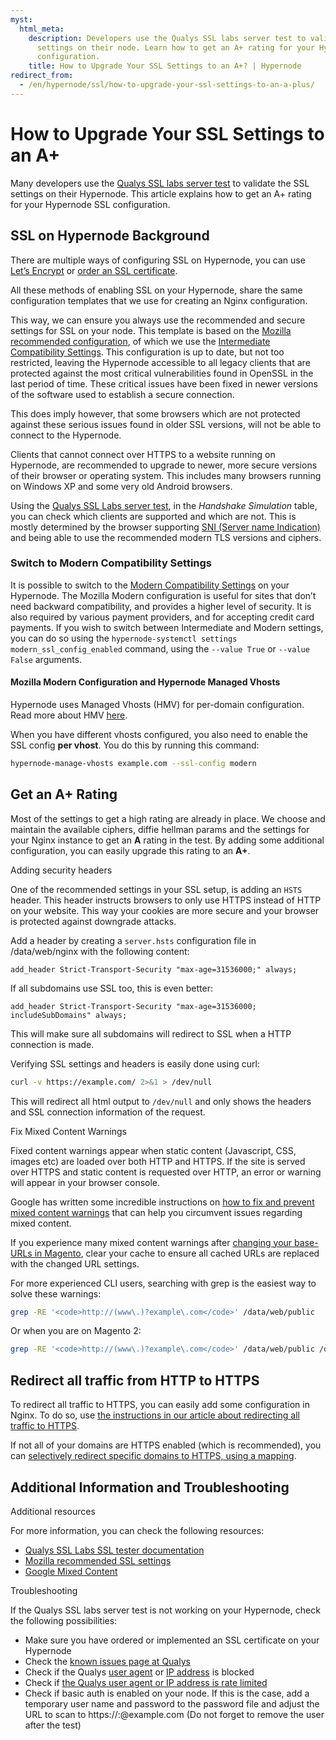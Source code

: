 ```yaml
---
myst:
  html_meta:
    description: Developers use the Qualys SSL labs server test to validate the SSL
      settings on their node. Learn how to get an A+ rating for your Hypernode SSL
      configuration.
    title: How to Upgrade Your SSL Settings to an A+? | Hypernode
redirect_from:
  - /en/hypernode/ssl/how-to-upgrade-your-ssl-settings-to-an-a-plus/
---
```


<!-- source: https://support.hypernode.com/en/hypernode/ssl/how-to-upgrade-your-ssl-settings-to-an-a-plus/ -->

# How to Upgrade Your SSL Settings to an A+

Many developers use the [Qualys SSL labs server test](https://www.ssllabs.com/ssltest/) to validate the SSL settings on their Hypernode. This article explains how to get an A+ rating for your Hypernode SSL configuration.

## SSL on Hypernode Background

There are multiple ways of configuring SSL on Hypernode, you can use [Let’s Encrypt](../ssl/how-to-use-lets-encrypt-on-hypernode.md) or [order an SSL certificate](../ssl/how-to-use-ssl-certificates-on-your-hypernode-when-ordered-via-hypernode-com.md).

All these methods of enabling SSL on your Hypernode, share the same configuration templates that we use for creating an Nginx configuration.

This way, we can ensure you always use the recommended and secure settings for SSL on your node. This template is based on the [Mozilla recommended configuration](https://wiki.mozilla.org/Security/Server_Side_TLS#Recommended_configurations), of which we use the [Intermediate Compatibility Settings](https://wiki.mozilla.org/Security/Server_Side_TLS#Intermediate_compatibility). This configuration is up to date, but not too restricted, leaving the Hypernode accessible to all legacy clients that are protected against the most critical vulnerabilities found in OpenSSL in the last period of time. These critical issues have been fixed in newer versions of the software used to establish a secure connection.

This does imply however, that some browsers which are not protected against these serious issues found in older SSL versions, will not be able to connect to the Hypernode.

Clients that cannot connect over HTTPS to a website running on Hypernode, are recommended to upgrade to newer, more secure versions of their browser or operating system. This includes many browsers running on Windows XP and some very old Android browsers.

Using the [Qualys SSL Labs server test](https://www.ssllabs.com/ssltest/), in the *Handshake Simulation* table, you can check which clients are supported and which are not. This is mostly determined by the browser supporting [SNI (Server name Indication)](https://en.wikipedia.org/wiki/Server_Name_Indication) and being able to use the recommended modern TLS versions and ciphers.

### Switch to Modern Compatibility Settings

It is possible to switch to the [Modern Compatibility Settings](https://wiki.mozilla.org/Security/Server_Side_TLS#Modern_compatibility) on your Hypernode. The Mozilla Modern configuration is useful for sites that don’t need backward compatibility, and provides a higher level of security. It is also required by various payment providers, and for accepting credit card payments. If you wish to switch between Intermediate and Modern settings, you can do so using the `hypernode-systemctl settings modern_ssl_config_enabled` command, using the `--value True` or `--value False` arguments.

#### Mozilla Modern Configuration and Hypernode Managed Vhosts

Hypernode uses Managed Vhosts (HMV) for per-domain configuration. Read more about HMV [here](../nginx/hypernode-managed-vhosts.md).

When you have different vhosts configured, you also need to enable the SSL config **per vhost**. You do this by running this command:

```bash
hypernode-manage-vhosts example.com --ssl-config modern
```

## Get an A+ Rating

Most of the settings to get a high rating are already in place. We choose and maintain the available ciphers, diffie hellman params and the settings for your Nginx instance to get an **A** rating in the test. By adding some additional configuration, you can easily upgrade this rating to an **A+**.

Adding security headers

One of the recommended settings in your SSL setup, is adding an `HSTS` header. This header instructs browsers to only use HTTPS instead of HTTP on your website. This way your cookies are more secure and your browser is protected against downgrade attacks.

Add a header by creating a `server.hsts` configuration file in /data/web/nginx with the following content:

```nginx
add_header Strict-Transport-Security "max-age=31536000;" always;
```

If all subdomains use SSL too, this is even better:

```nginx
add_header Strict-Transport-Security "max-age=31536000; includeSubDomains" always;
```

This will make sure all subdomains will redirect to SSL when a HTTP connection is made.

Verifying SSL settings and headers is easily done using curl:

```bash
curl -v https://example.com/ 2>&1 > /dev/null
```

This will redirect all html output to `/dev/null` and only shows the headers and SSL connection information of the request.

Fix Mixed Content Warnings

Fixed content warnings appear when static content (Javascript, CSS, images etc) are loaded over both HTTP and HTTPS.
If the site is served over HTTPS and static content is requested over HTTP, an error or warning will appear in your browser console.

Google has written some incredible instructions on [how to fix and prevent mixed content warnings](https://developers.google.com/web/fundamentals/security/prevent-mixed-content/fixing-mixed-content) that can help you circumvent issues regarding mixed content.

If you experience many mixed content warnings after [changing your base-URLs in Magento](../../ecommerce-applications/magento-2/how-to-change-your-magento-2-base-urls.md), clear your cache to ensure all cached URLs are replaced with the changed URL settings.

For more experienced CLI users, searching with grep is the easiest way to solve these warnings:

```bash
grep -RE '<code>http://(www\.)?example\.com</code>' /data/web/public
```

Or when you are on Magento 2:

```bash
grep -RE '<code>http://(www\.)?example\.com</code>' /data/web/public /data/web/magento2
```

## Redirect all traffic from HTTP to HTTPS

To redirect all traffic to HTTPS, you can easily add some configuration in Nginx.
To do so, use [the instructions in our article about redirecting all traffic to HTTPS](../nginx/how-to-configure-your-shop-to-only-use-https.md).

If not all of your domains are HTTPS enabled (which is recommended), you can [selectively redirect specific domains to HTTPS, using a mapping](../nginx/how-to-redirect-from-or-to-www.md).

## Additional Information and Troubleshooting

Additional resources

For more information, you can check the following resources:

- [Qualys SSL Labs SSL tester documentation](https://www.ssllabs.com/projects/documentation/index.html)
- [Mozilla recommended SSL settings](https://wiki.mozilla.org/Security/Server_Side_TLS)
- [Google Mixed Content](https://developers.google.com/web/fundamentals/security/prevent-mixed-content/what-is-mixed-content)

Troubleshooting

If the Qualys SSL labs server test is not working on your Hypernode, check the following possibilities:

- Make sure you have ordered or implemented an SSL certificate on your Hypernode
- Check the [known issues page at Qualys](https://community.qualys.com/docs/DOC-4865)
- Check if the Qualys [user agent](../nginx/how-to-block-user-agents-and-referrer-sites.md) or [IP address](../nginx/how-to-block-allow-ip-addresses-in-nginx.md) is blocked
- Check if [the Qualys user agent or IP address is rate limited](../nginx/how-to-resolve-rate-limited-requests-429-too-many-requests.md)
- Check if basic auth is enabled on your node. If this is the case, add a temporary user name and password to the password file and adjust the URL to scan to https://:@example.com (Do not forget to remove the user after the test)

